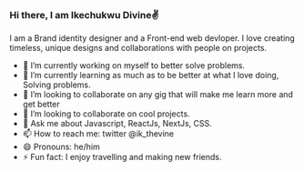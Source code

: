 ### Hi there, I am Ikechukwu Divine✌



I am a Brand identity designer and a Front-end web devloper. I love creating timeless, unique designs and collaborations with people on projects.

- 🔭 I’m currently working on myself to better solve problems.
- 🌱 I’m currently learning as much as to be better at what I love doing, Solving problems.
- 👯 I’m looking to collaborate on any gig that will make me learn more and get better 
- 🤔 I’m looking to collaborate on cool projects.
- 💬 Ask me about Javascript, ReactJs, NextJs, CSS.
- 📫 How to reach me: twitter @ik_thevine
- 😄 Pronouns: he/him
- ⚡ Fun fact: I enjoy travelling and making new friends.
